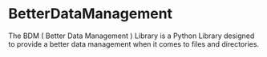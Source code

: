 # BetterDataManagement
The BDM ( Better Data Management ) Library is a Python Library designed to provide a better data management when it comes to files and directories.
